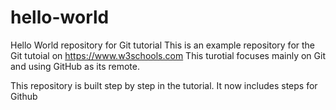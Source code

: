 # hello-world
Hello World repository for Git tutorial
This is an example repository for the Git tutoial on https://www.w3schools.com
This turotial focuses mainly on Git and using GitHub as its remote.

This repository is built step by step in the tutorial.
It now includes steps for Github
